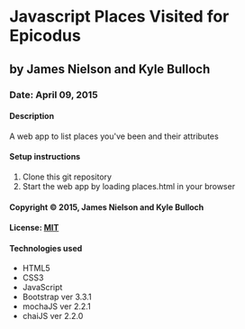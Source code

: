 # Javascript Places Visited for Epicodus
## by James Nielson and Kyle Bulloch
### Date: April 09, 2015
#### Description
A web app to list places you've been and their attributes

#### Setup instructions
1. Clone this git repository
2. Start the web app by loading places.html in your browser

#### Copyright © 2015, James Nielson and Kyle Bulloch

#### License: [MIT](https://github.com/twbs/bootstrap/blob/master/LICENSE)  

#### Technologies used
- HTML5
- CSS3
- JavaScript
- Bootstrap ver 3.3.1
- mochaJS ver 2.2.1
- chaiJS ver 2.2.0
